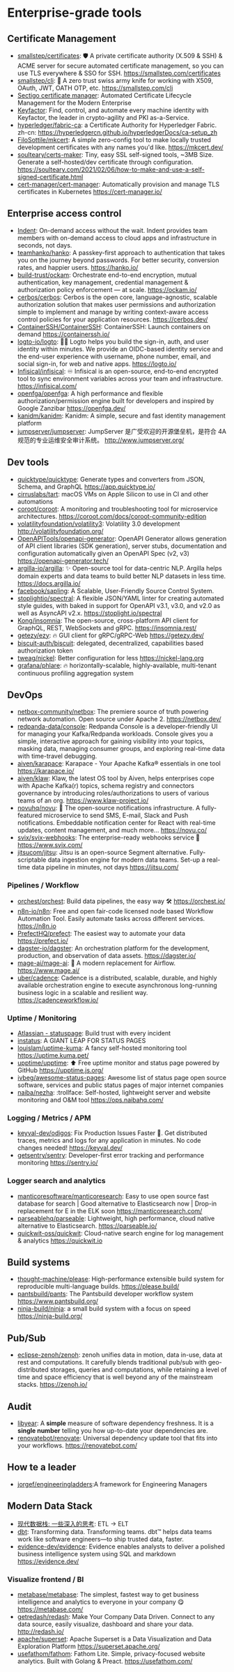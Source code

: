 # Enterprise-grade tools

## Certificate Management

- [smallstep/certificates](https://github.com/smallstep/certificates): 🛡️ A
  private certificate authority (X.509 & SSH) & ACME server for secure automated
  certificate management, so you can use TLS everywhere & SSO for SSH.
  <https://smallstep.com/certificates>
- [smallstep/cli](https://github.com/smallstep/cli): 🧰 A zero trust swiss army
  knife for working with X509, OAuth, JWT, OATH OTP, etc.
  <https://smallstep.com/cli>
- [Sectigo certificate manager](https://sectigo.com/enterprise-solutions/certificate-manager):
  Automated Certificate Lifecycle Management for the Modern Enterprise
- [Keyfactor](https://www.keyfactor.com/): Find, control, and automate every
  machine identity with Keyfactor, the leader in crypto-agility and PKI
  as-a-Service.
- [hyperledger/fabric-ca](https://github.com/hyperledger/fabric-ca): a
  Certificate Authority for Hyperledger Fabric. zh-cn:
  <https://hyperledgercn.github.io/hyperledgerDocs/ca-setup_zh>
- [FiloSottile/mkcert](https://github.com/FiloSottile/mkcert): A simple
  zero-config tool to make locally trusted development certificates with any
  names you'd like. <https://mkcert.dev/>
- [soulteary/certs-maker](https://github.com/soulteary/certs-maker): Tiny, easy
  SSL self-signed tools, ~3MB Size. Generate a self-hosted/dev certificate
  through configuration.
  <https://soulteary.com/2021/02/06/how-to-make-and-use-a-self-signed-certificate.html>
- [cert-manager/cert-manager](https://github.com/cert-manager/cert-manager):
  Automatically provision and manage TLS certificates in Kubernetes
  <https://cert-manager.io/>

## Enterprise access control

- [Indent](https://indent.com): On-demand access without the wait. Indent
  provides team members with on-demand access to cloud apps and infrastructure
  in seconds, not days.
- [teamhanko/hanko](https://github.com/teamhanko/hanko): A passkey-first
  approach to authentication that takes you on the journey beyond passwords. For
  better security, conversion rates, and happier users. <https://hanko.io/>
- [build-trust/ockam](https://github.com/build-trust/ockam): Orchestrate
  end-to-end encryption, mutual authentication, key management, credential
  management & authorization policy enforcement — at scale. <https://ockam.io/>
- [cerbos/cerbos](https://github.com/cerbos/cerbos): Cerbos is the open core,
  language-agnostic, scalable authorization solution that makes user permissions
  and authorization simple to implement and manage by writing context-aware
  access control policies for your application resources. <https://cerbos.dev/>
- [ContainerSSH/ContainerSSH](https://github.com/ContainerSSH/ContainerSSH):
  ContainerSSH: Launch containers on demand <https://containerssh.io/>
- [logto-io/logto](https://github.com/logto-io/logto): 🧑‍🚀 Logto helps you build
  the sign-in, auth, and user identity within minutes. We provide an OIDC-based
  identity service and the end-user experience with username, phone number,
  email, and social sign-in, for web and native apps. <https://logto.io/>
- [Infisical/infisical](https://github.com/Infisical/infisical): ♾ Infisical is
  an open-source, end-to-end encrypted tool to sync environment variables across
  your team and infrastructure. <https://infisical.com/>
- [openfga/openfga](https://github.com/openfga/openfga): A high performance and
  flexible authorization/permission engine built for developers and inspired by
  Google Zanzibar <https://openfga.dev/>
- [kanidm/kanidm](https://github.com/kanidm/kanidm): Kanidm: A simple, secure
  and fast identity management platform
- [jumpserver/jumpserver](https://github.com/jumpserver/jumpserver): JumpServer
  是广受欢迎的开源堡垒机，是符合 4A 规范的专业运维安全审计系统。
  <http://www.jumpserver.org/>

## Dev tools

- [quicktype/quicktype](https://github.com/quicktype/quicktype): Generate types
  and converters from JSON, Schema, and GraphQL <https://app.quicktype.io/>
- [cirruslabs/tart](https://github.com/cirruslabs/tart): macOS VMs on Apple
  Silicon to use in CI and other automations
- [coroot/coroot](https://github.com/coroot/coroot): A monitoring and
  troubleshooting tool for microservice architectures.
  <https://coroot.com/docs/coroot-community-edition>
- [volatilityfoundation/volatility3](https://github.com/volatilityfoundation/volatility3):
  Volatility 3.0 development <http://volatilityfoundation.org/>
- [OpenAPITools/openapi-generator](https://github.com/OpenAPITools/openapi-generator):
  OpenAPI Generator allows generation of API client libraries (SDK generation),
  server stubs, documentation and configuration automatically given an OpenAPI
  Spec (v2, v3) <https://openapi-generator.tech/>
- [argilla-io/argilla](https://github.com/argilla-io/argilla): ✨ Open-source
  tool for data-centric NLP. Argilla helps domain experts and data teams to
  build better NLP datasets in less time. <https://docs.argilla.io/>
- [facebook/sapling](https://github.com/facebook/sapling): A Scalable,
  User-Friendly Source Control System.
- [stoplightio/spectral](https://github.com/stoplightio/spectral): A flexible
  JSON/YAML linter for creating automated style guides, with baked in support
  for OpenAPI v3.1, v3.0, and v2.0 as well as AsyncAPI v2.x.
  <https://stoplight.io/spectral>
- [Kong/insomnia](https://github.com/Kong/insomnia): The open-source,
  cross-platform API client for GraphQL, REST, WebSockets and gRPC.
  <https://insomnia.rest/>
- [getezy/ezy](https://github.com/getezy/ezy): 🔥 GUI client for gRPC/gRPC-Web
  <https://getezy.dev/>
- [biscuit-auth/biscuit](https://github.com/biscuit-auth/biscuit): delegated,
  decentralized, capabilities based authorization token
- [tweag/nickel](https://github.com/tweag/nickel): Better configuration for less
  <https://nickel-lang.org>
- [grafana/phlare](https://github.com/grafana/phlare): 🔥 horizontally-scalable,
  highly-available, multi-tenant continuous profiling aggregation system

## DevOps

- [netbox-community/netbox](https://github.com/netbox-community/netbox): The
  premiere source of truth powering network automation. Open source under
  Apache 2. <https://netbox.dev/>
- [redpanda-data/console](https://github.com/redpanda-data/console): Redpanda
  Console is a developer-friendly UI for managing your Kafka/Redpanda workloads.
  Console gives you a simple, interactive approach for gaining visibility into
  your topics, masking data, managing consumer groups, and exploring real-time
  data with time-travel debugging.
- [aiven/karapace](https://github.com/aiven/karapace): Karapace - Your Apache
  Kafka® essentials in one tool <https://karapace.io/>
- [aiven/klaw](https://github.com/aiven/klaw): Klaw, the latest OS tool by
  Aiven, helps enterprises cope with Apache Kafka(r) topics, schema registry and
  connectors governance by introducing roles/authorizations to users of various
  teams of an org. <https://www.klaw-project.io/>
- [novuhq/novu](https://github.com/novuhq/novu): 🚀 The open-source
  notifications infrastructure. A fully-featured microservice to send SMS,
  E-mail, Slack and Push notifications. Embeddable notification center for React
  with real-time updates, content management, and much more...
  <https://novu.co/>
- [svix/svix-webhooks](https://github.com/svix/svix-webhooks): The
  enterprise-ready webhooks service 🦀 <https://www.svix.com/>
- [jitsucom/jitsu](https://github.com/jitsucom/jitsu): Jitsu is an open-source
  Segment alternative. Fully-scriptable data ingestion engine for modern data
  teams. Set-up a real-time data pipeline in minutes, not days
  <https://jitsu.com/>

### Pipelines / Workflow

- [orchest/orchest](https://github.com/orchest/orchest): Build data pipelines,
  the easy way 🛠️ <https://orchest.io/>
- [n8n-io/n8n](https://github.com/n8n-io/n8n): Free and open fair-code licensed
  node based Workflow Automation Tool. Easily automate tasks across different
  services. <https://n8n.io>
- [PrefectHQ/prefect](https://github.com/PrefectHQ/prefect): The easiest way to
  automate your data <https://prefect.io/>
- [dagster-io/dagster](https://github.com/dagster-io/dagster): An orchestration
  platform for the development, production, and observation of data assets.
  <https://dagster.io/>
- [mage-ai/mage-ai](https://github.com/mage-ai/mage-ai): 🧙 A modern replacement
  for Airflow. <https://www.mage.ai/>
- [uber/cadence](https://github.com/uber/cadence): Cadence is a distributed,
  scalable, durable, and highly available orchestration engine to execute
  asynchronous long-running business logic in a scalable and resilient way.
  <https://cadenceworkflow.io/>

### Uptime / Monitoring

- [Atlassian - statuspage](https://www.atlassian.com/software/statuspage): Build
  trust with every incident
- [instatus](https://instatus.com/): A GIANT LEAP FOR STATUS PAGES
- [louislam/uptime-kuma](https://github.com/louislam/uptime-kuma): A fancy
  self-hosted monitoring tool <https://uptime.kuma.pet/>
- [upptime/upptime](https://github.com/upptime/upptime): ⬆️ Free uptime monitor
  and status page powered by GitHub <https://upptime.js.org/>
- [ivbeg/awesome-status-pages](https://github.com/ivbeg/awesome-status-pages):
  Awesome list of status page open source software, services and public status
  pages of major internet companies
- [naiba/nezha](https://github.com/naiba/nezha): :trollface: Self-hosted,
  lightweight server and website monitoring and O&M tool
  <https://ops.naibahq.com/>

### Logging / Metrics / APM

- [keyval-dev/odigos](https://github.com/keyval-dev/odigos): Fix Production
  Issues Faster 🔎. Get distributed traces, metrics and logs for any application
  in minutes. No code changes needed! <https://keyval.dev/>
- [getsentry/sentry](https://github.com/getsentry/sentry): Developer-first error
  tracking and performance monitoring <https://sentry.io/>

### Logger search and analytics

- [manticoresoftware/manticoresearch](https://github.com/manticoresoftware/manticoresearch):
  Easy to use open source fast database for search | Good alternative to
  Elasticsearch now | Drop-in replacement for E in the ELK soon
  <https://manticoresearch.com/>
- [parseablehq/parseable](https://github.com/parseablehq/parseable):
  Lightweight, high performance, cloud native alternative to Elasticsearch.
  <https://parseable.io/>
- [quickwit-oss/quickwit](https://github.com/quickwit-oss/quickwit):
  Cloud-native search engine for log management & analytics
  <https://quickwit.io>

## Build systems

- [thought-machine/please](https://github.com/thought-machine/please):
  High-performance extensible build system for reproducible multi-language
  builds. <https://please.build/>
- [pantsbuild/pants](https://github.com/pantsbuild/pants): The Pantsbuild
  developer workflow system <https://www.pantsbuild.org/>
- [ninja-build/ninja](https://github.com/ninja-build/ninja): a small build
  system with a focus on speed <https://ninja-build.org/>

## Pub/Sub

- [eclipse-zenoh/zenoh](https://github.com/eclipse-zenoh/zenoh): zenoh unifies
  data in motion, data in-use, data at rest and computations. It carefully
  blends traditional pub/sub with geo-distributed storages, queries and
  computations, while retaining a level of time and space efficiency that is
  well beyond any of the mainstream stacks. <https://zenoh.io/>

## Audit

- [libyear](https://libyear.com/): A **simple** measure of software dependency
  freshness. It is a **single number** telling you how up-to-date your
  dependencies are.
- [renovatebot/renovate](https://github.com/renovatebot/renovate): Universal
  dependency update tool that fits into your workflows.
  <https://renovatebot.com/>

## How te a leader

- [jorgef/engineeringladders](https://github.com/jorgef/engineeringladders):A
  framework for Engineering Managers

## Modern Data Stack

- [现代数据栈: 一些深入的思考](https://zhuanlan.zhihu.com/p/551722728): ETL ->
  ELT
- [dbt](https://www.getdbt.com/): Transforming data. Transforming teams. dbt™
  helps data teams work like software engineers—to ship trusted data, faster.
- [evidence-dev/evidence](https://github.com/evidence-dev/evidence): Evidence
  enables analysts to deliver a polished business intelligence system using SQL
  and markdown <https://evidence.dev/>

### Visualize frontend / BI

- [metabase/metabase](https://github.com/metabase/metabase): The simplest,
  fastest way to get business intelligence and analytics to everyone in your
  company 😋 <https://metabase.com/>
- [getredash/redash](https://github.com/getredash/redash): Make Your Company
  Data Driven. Connect to any data source, easily visualize, dashboard and share
  your data. <http://redash.io/>
- [apache/superset](https://github.com/apache/superset): Apache Superset is a
  Data Visualization and Data Exploration Platform
  <https://superset.apache.org/>
- [usefathom/fathom](https://github.com/usefathom/fathom): Fathom Lite. Simple,
  privacy-focused website analytics. Built with Golang & Preact.
  <https://usefathom.com/>
